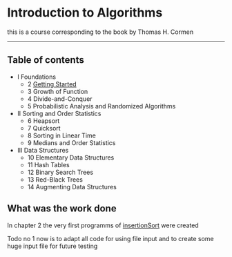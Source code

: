 # Introduction to Algorithms

this is a course corresponding to the book by Thomas H. Cormen

---

## Table of contents

* I Foundations
  * 2 [Getting Started](#chapter2) 
  * 3 Growth of Function
  * 4 Divide-and-Conquer
  * 5 Probabilistic Analysis and Randomized Algorithms
* II Sorting and Order Statistics
  * 6 Heapsort
  * 7 Quicksort
  * 8 Sorting in Linear Time
  * 9 Medians and Order Statistics
* III Data Structures
  * 10 Elementary Data Structures
  * 11 Hash Tables
  * 12 Binary Search Trees
  * 13 Red-Black Trees
  * 14 Augmenting Data Structures

## What was the work done

In chapter 2<a name='chapter2'></a> the very first programms of [insertionSort](https://github.com/aapodolskiy/algorithms/tree/master/Sort/insertionSort "link to the files in repo") 
were created

Todo no 1 now is to adapt all code for using file input and to create some huge input file for 
future testing

